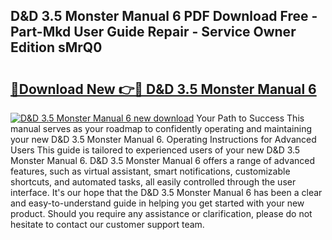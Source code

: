 ## D&D 3.5 Monster Manual 6 PDF Download Free - Part-Mkd User Guide Repair - Service Owner Edition sMrQ0

# <h2><a href="http://bc44007.oget.top/?id=D%26D+3.5+Monster+Manual+6">🔗Download New 👉🔴 D&D 3.5 Monster Manual 6</a></h2>

[![D&D 3.5 Monster Manual 6 new download](https://i.imgur.com/5g1atiW.png)](http://bc44007.oget.top/?id=D%26D+3.5+Monster+Manual+6)
Your Path to Success This manual serves as your roadmap to confidently operating and maintaining your new D&D 3.5 Monster Manual 6. Operating Instructions for Advanced Users This guide is tailored to experienced users of your new D&D 3.5 Monster Manual 6. D&D 3.5 Monster Manual 6 offers a range of advanced features, such as virtual assistant, smart notifications, customizable shortcuts, and automated tasks, all easily controlled through the user interface. It's our hope that the D&D 3.5 Monster Manual 6 has been a clear and easy-to-understand guide in helping you get started with your new product. Should you require any assistance or clarification, please do not hesitate to contact our customer support team.
